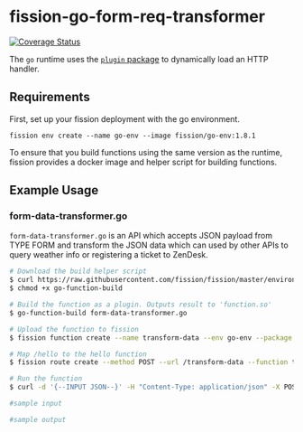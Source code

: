 # fission-go-form-req-transformer
[![Coverage Status](https://coveralls.io/repos/github/OpenIndustryCloud/fission-go-form-req-transformer/badge.svg?branch=master)](https://coveralls.io/github/OpenIndustryCloud/fission-go-form-req-transformer?branch=master)

The `go` runtime uses the [`plugin` package](https://golang.org/pkg/plugin/) to dynamically load an HTTP handler.

## Requirements

First, set up your fission deployment with the go environment.

```
fission env create --name go-env --image fission/go-env:1.8.1
```

To ensure that you build functions using the same version as the
runtime, fission provides a docker image and helper script for
building functions.

## Example Usage

### form-data-transformer.go

`form-data-transformer.go` is an API which accepts JSON payload from TYPE FORM and transform the JSON data which can used by other APIs to query weather info or registering a ticket to ZenDesk.

```bash
# Download the build helper script
$ curl https://raw.githubusercontent.com/fission/fission/master/environments/go/builder/go-function-build > go-function-build
$ chmod +x go-function-build

# Build the function as a plugin. Outputs result to 'function.so'
$ go-function-build form-data-transformer.go

# Upload the function to fission
$ fission function create --name transform-data --env go-env --package function.so

# Map /hello to the hello function
$ fission route create --method POST --url /transform-data --function transform-data

# Run the function
$ curl -d '{--INPUT JSON--}' -H "Content-Type: application/json" -X POST http://$FISSION_ROUTER/transform-data

#sample input

#sample output


```
